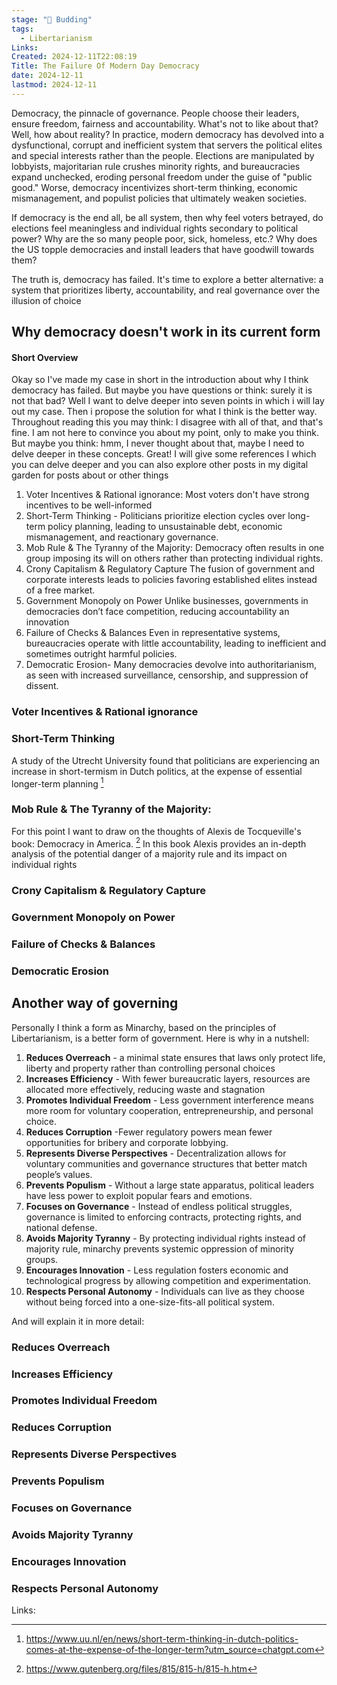 ```yaml
---
stage: "🌿 Budding" 
tags:
  - Libertarianism
Links: 
Created: 2024-12-11T22:08:19
Title: The Failure Of Modern Day Democracy
date: 2024-12-11
lastmod: 2024-12-11
---
```

Democracy, the pinnacle of governance. People choose their leaders, ensure freedom, fairness and accountability. What's not to like about that? Well, how about reality? In practice, modern democracy has devolved into a dysfunctional, corrupt and inefficient system that servers the political elites and special interests rather than the people. Elections are manipulated by lobbyists, majoritarian rule crushes minority rights, and bureaucracies expand unchecked, eroding personal freedom under the guise of "public good." Worse, democracy incentivizes short-term thinking, economic mismanagement, and populist policies that ultimately weaken societies.

If democracy is the end all, be all system, then why feel voters betrayed, do elections feel meaningless and individual rights secondary to political power? Why are the so many people poor, sick, homeless, etc.? Why does the US topple democracies and install leaders that have goodwill towards them? 

The truth is, democracy has failed. It's time to explore a better alternative: a system that prioritizes liberty, accountability, and real governance over the illusion of choice
## Why democracy doesn't work in its current form

#### Short Overview

Okay so I've made my case in short in the introduction about why I think democracy has failed. But maybe you have questions or think: surely it is not that bad? Well I want to delve deeper into seven points in which i will lay out my case. Then i propose the solution for what I think is the better way. Throughout reading this you may think: I disagree with all of that, and that's fine. I am not here to convince you about my point, only to make you think. But maybe you think: hmm, I never thought about that, maybe I need to delve deeper in these concepts. Great! I will give some references I which you can delve deeper and you can also explore other posts in my digital garden for posts about or other things 

1. Voter Incentives & Rational ignorance: Most voters don't have strong incentives to be well-informed
2. Short-Term Thinking - Politicians prioritize election cycles over long-term policy planning, leading to unsustainable debt, economic mismanagement, and reactionary governance.
3. Mob Rule & The Tyranny of the Majority: Democracy often results in one group imposing its will on others rather than protecting individual rights.
4. Crony Capitalism & Regulatory Capture The fusion of government and corporate interests leads to policies favoring established elites instead of a free market.
5. Government Monopoly on Power  Unlike businesses, governments in democracies don’t face competition, reducing accountability an innovation
6. Failure of Checks & Balances Even in representative systems, bureaucracies operate with little accountability, leading to inefficient and sometimes outright harmful policies.
7. Democratic Erosion- Many democracies devolve into authoritarianism, as seen with increased surveillance, censorship, and suppression of dissent.

### Voter Incentives & Rational ignorance
### Short-Term Thinking

A study of the Utrecht University found that politicians are experiencing an increase in short-termism in Dutch politics, at the expense of essential longer-term planning [^1] 
### Mob Rule & The Tyranny of the Majority:

For this point I want to draw on the thoughts of Alexis de Tocqueville's book: Democracy in America. [^2] In this book Alexis provides an in-depth analysis of the potential danger of a majority rule and its impact on individual rights
### Crony Capitalism & Regulatory Capture 
### Government Monopoly on Power 
### Failure of Checks & Balances 
### Democratic Erosion

## Another way of governing

Personally I think a form as Minarchy, based on the principles of Libertarianism, is a better form of government. Here is why in a nutshell: 

1. **Reduces Overreach** - a minimal state ensures that laws only protect life, liberty and property rather than controlling personal choices
2. **Increases Efficiency** -  With fewer bureaucratic layers, resources are allocated more effectively, reducing waste and stagnation 
3. **Promotes Individual Freedom** - Less government interference means more room for voluntary cooperation, entrepreneurship, and personal choice.
4. **Reduces Corruption** -Fewer regulatory powers mean fewer opportunities for bribery and corporate lobbying.
5. **Represents Diverse Perspectives** - Decentralization allows for voluntary communities and governance structures that better match people’s values.
6. **Prevents Populism** - Without a large state apparatus, political leaders have less power to exploit popular fears and emotions.
7. **Focuses on Governance** - Instead of endless political struggles, governance is limited to enforcing contracts, protecting rights, and national defense.
8. **Avoids Majority Tyranny** - By protecting individual rights instead of majority rule, minarchy prevents systemic oppression of minority groups.
9. **Encourages Innovation** - Less regulation fosters economic and technological progress by allowing competition and experimentation.
10. **Respects Personal Autonomy** - Individuals can live as they choose without being forced into a one-size-fits-all political system.

And will explain it in more detail:

### Reduces Overreach

### Increases Efficiency
### Promotes Individual Freedom
### Reduces Corruption
### Represents Diverse Perspectives
### Prevents Populism
### Focuses on Governance
### Avoids Majority Tyranny

### Encourages Innovation
### Respects Personal Autonomy

Links:

[^1]: https://www.uu.nl/en/news/short-term-thinking-in-dutch-politics-comes-at-the-expense-of-the-longer-term?utm_source=chatgpt.com
[^2]: https://www.gutenberg.org/files/815/815-h/815-h.htm
